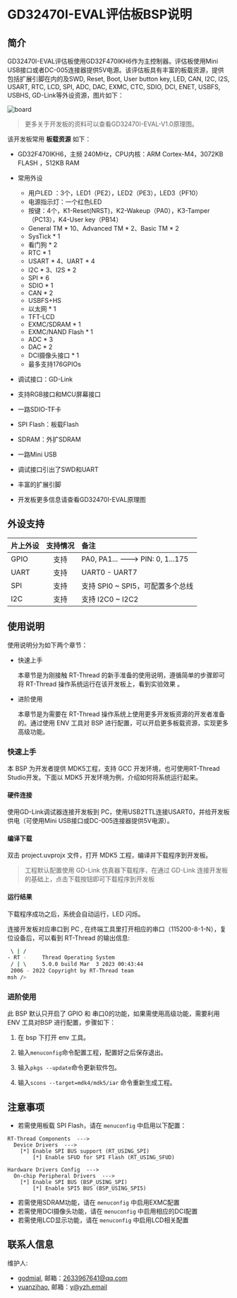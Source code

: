 # GD32470I-EVAL评估板BSP说明

## 简介

GD32470I-EVAL评估板使用GD32F470IKH6作为主控制器。评估板使用Mini USB接口或者DC-005连接器提供5V电源。该评估板具有丰富的板载资源，提供包括扩展引脚在内的及SWD, Reset, Boot, User button key, LED, CAN, I2C, I2S, USART, RTC, LCD, SPI, ADC, DAC, EXMC, CTC, SDIO, DCI, ENET, USBFS, USBHS, GD-Link等外设资源，图片如下：

![board](figures/board.jpg)

> 更多关于开发板的资料可以查看GD32470I-EVAL-V1.0原理图。

该开发板常用 **板载资源** 如下：

- GD32F470IKH6，主频 240MHz，CPU内核：ARM Cortex-M4，3072KB FLASH ，512KB RAM 
- 常用外设
  
  - 用户LED ：3个，LED1（PE2），LED2（PE3），LED3（PF10）
  - 电源指示灯：一个红色LED
  - 按键：4个，K1-Reset(NRST)，K2-Wakeup（PA0），K3-Tamper（PC13），K4-User key（PB14）
  - General TM * 10、Advanced TM * 2、Basic TM * 2
  - SysTick * 1
  - 看门狗 * 2
  - RTC * 1
  - USART * 4、UART * 4
  - I2C * 3、I2S * 2
  - SPI * 6
  - SDIO * 1
  - CAN * 2
  - USBFS+HS
  - 以太网 * 1
  - TFT-LCD
  - EXMC/SDRAM * 1
  - EXMC/NAND Flash * 1
  - ADC * 3
  - DAC * 2
  - DCI摄像头接口 * 1
  - 最多支持176GPIOs
- 调试接口：GD-Link
- 支持RGB接口和MCU屏幕接口
- 一路SDIO-TF卡
- SPI Flash：板载Flash
- SDRAM：外扩SDRAM
- 一路Mini USB
- 调试接口引出了SWD和UART
- 丰富的扩展引脚
- 开发板更多信息请查看GD32470I-EVAL原理图

## 外设支持

| **片上外设** | **支持情况** | **备注**                           |
|:------------|:------------:|:----------------------------------|
| GPIO        | 支持         | PA0, PA1... ---> PIN: 0, 1...175 |
| UART        | 支持         | UART0 - UART7                    |
| SPI         | 支持         | 支持 SPI0 ~ SPI5，可配置多个总线 |
| I2C         | 支持         | 支持 I2C0 ~ I2C2                 |


## 使用说明

使用说明分为如下两个章节：

- 快速上手
  
  本章节是为刚接触 RT-Thread 的新手准备的使用说明，遵循简单的步骤即可将 RT-Thread 操作系统运行在该开发板上，看到实验效果 。

- 进阶使用
  
  本章节是为需要在 RT-Thread 操作系统上使用更多开发板资源的开发者准备的。通过使用 ENV 工具对 BSP 进行配置，可以开启更多板载资源，实现更多高级功能。

### 快速上手

本 BSP 为开发者提供 MDK5工程，支持 GCC 开发环境，也可使用RT-Thread Studio开发。下面以 MDK5 开发环境为例，介绍如何将系统运行起来。

#### 硬件连接

使用GD-Link调试器连接开发板到 PC，使用USB2TTL连接USART0，并给开发板供电（可使用Mini USB接口或DC-005连接器提供5V电源）。

#### 编译下载

双击 project.uvprojx 文件，打开 MDK5 工程，编译并下载程序到开发板。

> 工程默认配置使用 GD-Link 仿真器下载程序，在通过 GD-Link 连接开发板的基础上，点击下载按钮即可下载程序到开发板

#### 运行结果

下载程序成功之后，系统会自动运行，LED 闪烁。

连接开发板对应串口到 PC , 在终端工具里打开相应的串口（115200-8-1-N），复位设备后，可以看到 RT-Thread 的输出信息:

```bash
 \ | /
- RT -     Thread Operating System
 / | \     5.0.0 build Mar  3 2023 00:43:44
 2006 - 2022 Copyright by RT-Thread team
msh />
```

### 进阶使用

此 BSP 默认只开启了 GPIO 和 串口0的功能，如果需使用高级功能，需要利用 ENV 工具对BSP 进行配置，步骤如下：

1. 在 bsp 下打开 env 工具。

2. 输入`menuconfig`命令配置工程，配置好之后保存退出。

3. 输入`pkgs --update`命令更新软件包。

4. 输入`scons --target=mdk4/mdk5/iar` 命令重新生成工程。

## 注意事项

- 若需使用板载 SPI Flash，请在 `menuconfig` 中启用以下配置：

```
RT-Thread Components  --->
  Device Drivers  --->
    [*] Enable SPI BUS support (RT_USING_SPI)
        [*] Enable SFUD for SPI Flash (RT_USING_SFUD)

Hardware Drivers Config  --->
  On-chip Peripheral Drivers  --->
    [*] Enable SPI BUS (BSP_USING_SPI)
        [*] Enable SPI5 BUS (BSP_USING_SPI5)
```

- 若需使用SDRAM功能，请在 `menuconfig` 中启用EXMC配置
- 若需使用DCI摄像头功能，请在 `menuconfig` 中启用相应的DCI配置
- 若需使用LCD显示功能，请在 `menuconfig` 中启用LCD相关配置


## 联系人信息

维护人:

- [godmial](https://github.com/godmial), 邮箱：<2633967641@qq.com>
- [yuanzihao](https://github.com/zihao-yuan/), 邮箱：<y@yzh.email>
